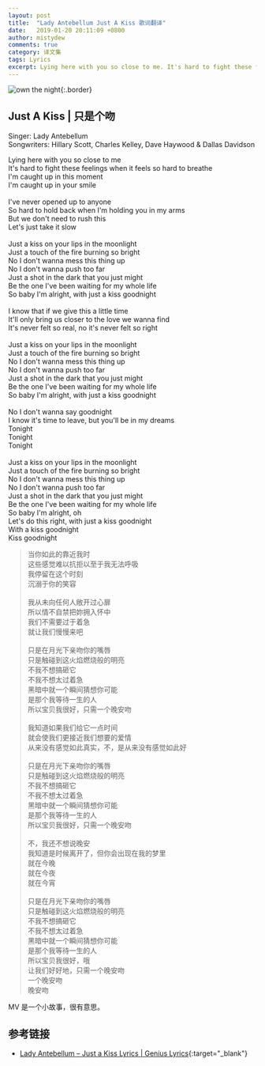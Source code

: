 ```yaml
---
layout: post
title:  "Lady Antebellum Just A Kiss 歌词翻译"
date:   2019-01-20 20:11:09 +0800
author: mistydew
comments: true
category: 译文集
tags: Lyrics
excerpt: Lying here with you so close to me. It's hard to fight these feelings when it feels so hard to breathe. I'm caught up in this moment. I'm caught up in your smile.
---
```

![own the night](https://mistydew.github.io/assets/images/cover/misc/own%20the%20night.jpg){:.border}

## Just A Kiss | 只是个吻

Singer: Lady Antebellum<br>
Songwriters: Hillary Scott, Charles Kelley, Dave Haywood & Dallas Davidson

<div class="lyric-original">
<p>
Lying here with you so close to me<br>
It's hard to fight these feelings when it feels so hard to breathe<br>
I'm caught up in this moment<br>
I'm caught up in your smile<br>
<br>
I've never opened up to anyone<br>
So hard to hold back when I'm holding you in my arms<br>
But we don't need to rush this<br>
Let's just take it slow<br>
<br>
Just a kiss on your lips in the moonlight<br>
Just a touch of the fire burning so bright<br>
No I don't wanna mess this thing up<br>
No I don't wanna push too far<br>
Just a shot in the dark that you just might<br>
Be the one I've been waiting for my whole life<br>
So baby I'm alright, with just a kiss goodnight<br>
<br>
I know that if we give this a little time<br>
It'll only bring us closer to the love we wanna find<br>
It's never felt so real, no it's never felt so right<br>
<br>
Just a kiss on your lips in the moonlight<br>
Just a touch of the fire burning so bright<br>
No I don't wanna mess this thing up<br>
No I don't wanna push too far<br>
Just a shot in the dark that you just might<br>
Be the one I've been waiting for my whole life<br>
So baby I'm alright, with just a kiss goodnight<br>
<br>
No I don't wanna say goodnight<br>
I know it's time to leave, but you'll be in my dreams<br>
Tonight<br>
Tonight<br>
Tonight<br>
<br>
Just a kiss on your lips in the moonlight<br>
Just a touch of the fire burning so bright<br>
No I don't wanna mess this thing up<br>
No I don't wanna push too far<br>
Just a shot in the dark that you just might<br>
Be the one I've been waiting for my whole life<br>
So baby I'm alright, oh<br>
Let's do this right, with just a kiss goodnight<br>
With a kiss goodnight<br>
Kiss goodnight
</p>
</div>

<div class="lyric-translation">
<blockquote>
当你如此的靠近我时<br>
这些感觉难以抗拒以至于我无法呼吸<br>
我停留在这个时刻<br>
沉溺于你的笑容<br>
<br>
我从未向任何人敞开过心扉<br>
所以情不自禁把妳拥入怀中<br>
我们不需要过于着急<br>
就让我们慢慢来吧<br>
<br>
只是在月光下亲吻你的嘴唇<br>
只是触碰到这火焰燃烧般的明亮<br>
不我不想搞砸它<br>
不我不想太过着急<br>
黑暗中就一个瞬间猜想你可能<br>
是那个我等待一生的人<br>
所以宝贝我很好，只需一个晚安吻<br>
<br>
我知道如果我们给它一点时间<br>
就会使我们更接近我们想要的爱情<br>
从来没有感觉如此真实，不，是从来没有感觉如此好<br>
<br>
只是在月光下亲吻你的嘴唇<br>
只是触碰到这火焰燃烧般的明亮<br>
不我不想搞砸它<br>
不我不想太过着急<br>
黑暗中就一个瞬间猜想你可能<br>
是那个我等待一生的人<br>
所以宝贝我很好，只需一个晚安吻<br>
<br>
不，我还不想说晚安<br>
我知道是时候离开了，但你会出现在我的梦里<br>
就在今晚<br>
就在今夜<br>
就在今宵<br>
<br>
只是在月光下亲吻你的嘴唇<br>
只是触碰到这火焰燃烧般的明亮<br>
不我不想搞砸它<br>
不我不想太过着急<br>
黑暗中就一个瞬间猜想你可能<br>
是那个我等待一生的人<br>
所以宝贝我很好，哦<br>
让我们好好地，只需一个晚安吻<br>
一个晚安吻<br>
晚安吻
</blockquote>
</div>

MV 是一个小故事，很有意思。

## 参考链接

* [Lady Antebellum – Just a Kiss Lyrics \| Genius Lyrics](https://genius.com/Lady-antebellum-just-a-kiss-lyrics){:target="_blank"}
